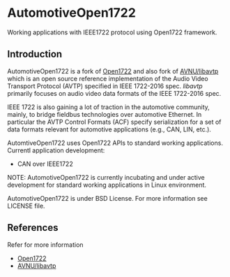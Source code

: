 # AutomotiveOpen1722
Working applications with IEEE1722 protocol using Open1722 framework.

## Introduction

AutomotiveOpen1722 is a fork of [Open1722](https://github.com/COVESA/Open1722) and also fork of [AVNU/libavtp](https://github.com/Avnu/libavtp) which is an open source reference implementation of the Audio Video Transport Protocol (AVTP) specified in IEEE 1722-2016 spec. _libavtp_ primarily focuses on audio video data formats of the IEEE 1722-2016 spec.

IEEE 1722 is also gaining a lot of traction in the automotive community, mainly, to bridge fieldbus technologies over automotive Ethernet. In particular the AVTP Control Formats (ACF) specify serialization for a set of data formats relevant for automotive applications (e.g., CAN, LIN, etc.).

AutomtiveOpen1722 uses Open1722 APIs to standard working applications.
Currentl application development:
* CAN over IEEE1722

NOTE: AutomotiveOpen1722 is currently incubating and under active development for standard working applications in Linux environment.

AutomotiveOpen1722 is under BSD License. For more information see LICENSE file.

## References
Refer for more information
* [Open1722](https://github.com/COVESA/Open1722)
* [AVNU/libavtp](https://github.com/Avnu/libavtp)
